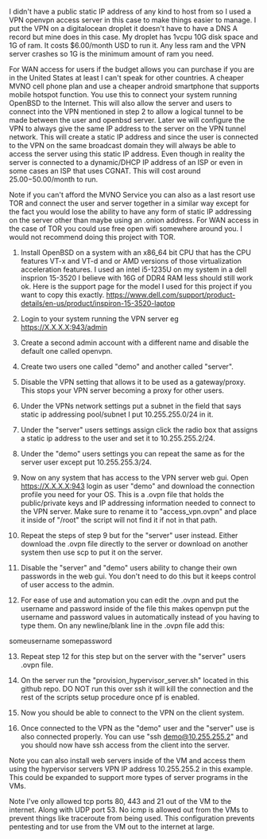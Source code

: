 I didn't have a public static IP address of any kind to host from so I used a VPN openvpn access server in this case to make things easier to manage. I put the VPN on a digitalocean droplet it doesn't have to have a DNS A record but mine does in this case. My droplet has 1vcpu 10G disk space and 1G of ram. It costs $6.00/month USD to run it. Any less ram and the VPN server crashes so 1G is the minimum amount of ram you need.

For WAN access for users if the budget allows you can purchase if you are in the United States at least I can't speak for other countries. A cheaper MVNO cell phone plan and use a cheaper android smartphone that supports mobile hotspot function. You use this to connect your system running OpenBSD to the Internet. This will also allow the server and users to connect into the VPN mentioned in step 2 to allow a logical tunnel to be made between the user and openbsd server. Later we will configure the VPN to always give the same IP address to the server on the VPN tunnel network. This will create a static IP address and since the user is connected to the VPN on the same broadcast domain they will always be able to access the server using this static IP address. Even though in reality the server is connected to a dynamic/DHCP IP address of an ISP or even in some cases an ISP that uses CGNAT. This will cost around $25.00-$50.00/month to run.

Note if you can't afford the MVNO Service you can also as a last resort use TOR and connect the user and server together in a similar way except for the fact you would lose the ability to have any form of static IP addressing on the server other than maybe using an .onion address. For WAN access in the case of TOR you could use free open wifi somewhere around you. I would not recommend doing this project with TOR.



1. Install OpenBSD on a system with an x86_64 bit CPU that has the CPU features VT-x and VT-d and or AMD versions of those virtualization acceleration features.  I used an intel i5-1235U on my system in a dell insprion 15-3520 I believe with 16G of DDR4 RAM less should still work ok. Here is the support page for the model I used for this project if you want to copy this exactly. https://www.dell.com/support/product-details/en-us/product/inspiron-15-3520-laptop

2. Login to your system running the VPN server eg https://X.X.X.X:943/admin

3. Create a second admin account with a different name and disable the default one called openvpn.

4. Create two users one called "demo" and another called "server".

5. Disable the VPN setting that allows it to be used as a gateway/proxy. This stops your VPN server becoming a proxy for other users.

6. Under the VPNs network settings put a subnet in the field that says static ip addressing pool/subnet I put 10.255.255.0/24 in it.

7. Under the "server" users settings assign click the radio box that assigns a static ip address to the user and set it to 10.255.255.2/24.

8. Under the "demo" users settings you can repeat the same as for the server user except put 10.255.255.3/24.

9. Now on any system that has access to the VPN server web gui. Open https://X.X.X.X:943 login as user "demo" and download the connection profile you need for your OS. This is a .ovpn file that holds the public/private keys and IP addressing information needed to connect to the VPN server. Make sure to rename it to "access_vpn.ovpn" and place it inside of "/root" the script will not find it if not in that path.

10. Repeat the steps of step 9 but for the "server" user instead. Either download the .ovpn file directly to the server or download on another system then use scp to put it on the server.

11. Disable the "server" and "demo" users ability to change their own passwords in the web gui. You don't need to do this but it keeps control of user access to the admin. 

12. For ease of use and automation you can edit the .ovpn and put the username and password inside of the file this makes openvpn put the username and password values in automatically instead of you having to type them.
On any newline/blank line in the .ovpn file add this:
<auth-user-pass>
someusername
somepassword
</auth-user-pass>

13. Repeat step 12 for this step but on the server with the "server" users .ovpn file.

14. On the server run the "provision_hypervisor_server.sh" located in this github repo. DO NOT run this over ssh it will kill the connection and the rest of the scripts setup procedure once pf is enabled.

15. Now you should be able to connect to the VPN on the client system.

16. Once connected to the VPN as the "demo" user and the "server" use is also connected properly. You can use "ssh demo@10.255.255.2" and you should now have ssh access from the client into the server.

Note you can also install web servers inside of the VM and access them using the hypervisor servers VPN IP address 10.255.255.2 in this example. This could be expanded to support more types of server programs in the VMs. 

Note I've only allowed tcp ports 80, 443 and 21 out of the VM to the internet. Along with UDP port 53. No icmp is allowed out from the VMs to prevent things like traceroute from being used. This configuration prevents pentesting and tor use from the VM out to the internet at large.
